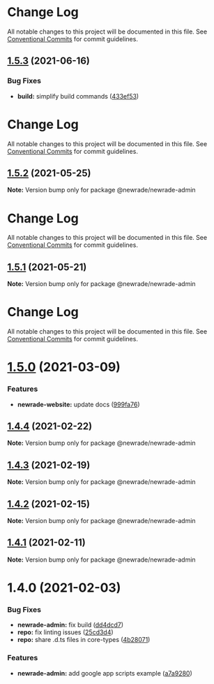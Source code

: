 # Change Log

All notable changes to this project will be documented in this file. See
[Conventional Commits](https://conventionalcommits.org) for commit guidelines.

## [1.5.3](https://github.com/newrade/newrade/tree/master/packages/newrade-admin/compare/@newrade/newrade-admin@1.5.2...@newrade/newrade-admin@1.5.3) (2021-06-16)

### Bug Fixes

- **build:** simplify build commands
  ([433ef53](https://github.com/newrade/newrade/tree/master/packages/newrade-admin/commit/433ef533f2812a73a9e4062f394b42f9c2c94ebf))

# Change Log

All notable changes to this project will be documented in this file. See
[Conventional Commits](https://conventionalcommits.org) for commit guidelines.

## [1.5.2](https://github.com/newrade/newrade/tree/master/packages/newrade-admin/compare/@newrade/newrade-admin@1.5.1...@newrade/newrade-admin@1.5.2) (2021-05-25)

**Note:** Version bump only for package @newrade/newrade-admin

# Change Log

All notable changes to this project will be documented in this file. See
[Conventional Commits](https://conventionalcommits.org) for commit guidelines.

## [1.5.1](https://github.com/newrade/newrade/tree/master/packages/newrade-admin/compare/@newrade/newrade-admin@1.5.0...@newrade/newrade-admin@1.5.1) (2021-05-21)

**Note:** Version bump only for package @newrade/newrade-admin

# Change Log

All notable changes to this project will be documented in this file. See
[Conventional Commits](https://conventionalcommits.org) for commit guidelines.

# [1.5.0](https://github.com/newrade/newrade/tree/master/packages/newrade-admin/compare/@newrade/newrade-admin@1.4.4...@newrade/newrade-admin@1.5.0) (2021-03-09)

### Features

- **newrade-website:** update docs
  ([999fa76](https://github.com/newrade/newrade/tree/master/packages/newrade-admin/commit/999fa7639941e100bf5c5aaff42fdd4fcb65236b))

## [1.4.4](https://github.com/newrade/newrade/tree/master/packages/newrade-admin/compare/@newrade/newrade-admin@1.4.3...@newrade/newrade-admin@1.4.4) (2021-02-22)

**Note:** Version bump only for package @newrade/newrade-admin

## [1.4.3](https://github.com/newrade/newrade/tree/master/packages/newrade-admin/compare/@newrade/newrade-admin@1.4.2...@newrade/newrade-admin@1.4.3) (2021-02-19)

**Note:** Version bump only for package @newrade/newrade-admin

## [1.4.2](https://github.com/newrade/newrade/tree/master/packages/newrade-admin/compare/@newrade/newrade-admin@1.4.1...@newrade/newrade-admin@1.4.2) (2021-02-15)

**Note:** Version bump only for package @newrade/newrade-admin

## [1.4.1](https://github.com/newrade/newrade/tree/master/packages/newrade-admin/compare/@newrade/newrade-admin@1.4.0...@newrade/newrade-admin@1.4.1) (2021-02-11)

**Note:** Version bump only for package @newrade/newrade-admin

# 1.4.0 (2021-02-03)

### Bug Fixes

- **newrade-admin:** fix build
  ([dd4dcd7](https://github.com/newrade/newrade/tree/master/packages/newrade-admin/commit/dd4dcd7b6ad2af219d027d74a39280dbf3d6c26e))
- **repo:** fix linting issues
  ([25cd3d4](https://github.com/newrade/newrade/tree/master/packages/newrade-admin/commit/25cd3d4d91ada263a02177eed2eecbc4bcc0fd70))
- **repo:** share .d.ts files in core-types
  ([4b28071](https://github.com/newrade/newrade/tree/master/packages/newrade-admin/commit/4b28071d704905c281b304a78c5888fbf5961de5))

### Features

- **newrade-admin:** add google app scripts example
  ([a7a9280](https://github.com/newrade/newrade/tree/master/packages/newrade-admin/commit/a7a928074a09143165c6cd1f389fdc7e35b9a7cf))
